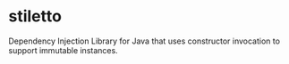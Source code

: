 # stiletto
Dependency Injection Library for Java that uses constructor invocation to support immutable instances.
